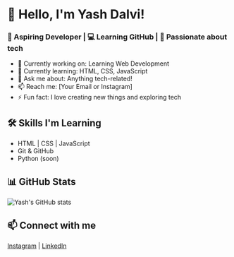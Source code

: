# 👋 Hello, I'm Yash Dalvi!
### 🚀 Aspiring Developer | 💻 Learning GitHub | 🌱 Passionate about tech

- 🔭 Currently working on: Learning Web Development
- 🌱 Currently learning: HTML, CSS, JavaScript
- 💬 Ask me about: Anything tech-related!
- 📫 Reach me: [Your Email or Instagram]
- ⚡ Fun fact: I love creating new things and exploring tech

## 🛠️ Skills I'm Learning
- HTML | CSS | JavaScript
- Git & GitHub
- Python (soon)

## 📊 GitHub Stats
![Yash's GitHub stats](https://github-readme-stats.vercel.app/api?username=yashdalvi&show_icons=true&theme=radical)

## 📫 Connect with me
[Instagram](https://instagram.com/yourhandle) | [LinkedIn](https://linkedin.com/in/yourprofile)
